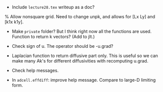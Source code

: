 * Include `lecture28.tex` writeup as a doc?

% Allow nonsquare grid.  Need to change unpk, and allows for [Lx Ly]
  and [k1x k1y].

* Make `private` folder?  But I think right now all the functions are
  used.  Function to return k vectors?  (Add to jlt.)

* Check sign of u.  The operator should be -u.grad?

* Laplacian function to return diffusive part only.  This is useful so
  we can make many Ak's for different diffusivities with recomputing
  u.grad.

* Check help messages.

* In `adcell.effdiff`: improve help message.  Compare to large-D
  limiting form.
